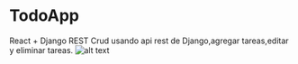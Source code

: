 # TodoApp
React + Django REST
Crud usando api rest de Django,agregar tareas,editar y eliminar tareas.
![alt text](https://scontent.flim13-1.fna.fbcdn.net/v/t1.0-9/62312270_886008931752136_1955293924612374528_n.jpg?_nc_cat=102&_nc_oc=AQkqZha3HvSbNk37cCJRuHT6JOhXT9szcWU9_2nrs0Fs_8LLH_JWZLbtBTlODqxp9iQ&_nc_ht=scontent.flim13-1.fna&oh=ce027750c88fa719aa6f9e04e88a27aa&oe=5D79188C)
